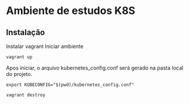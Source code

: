 # Ambiente de estudos K8S

## Instalação

Instalar vagrant
Iniciar ambiente

```
vagrant up
```

Apos iniciar, o arquivo kubernetes_config.conf será gerado na pasta local do projeto.

```
export KUBECONFIG="$(pwd)/kubernetes_config.conf"
```


```
vagrant destroy
```